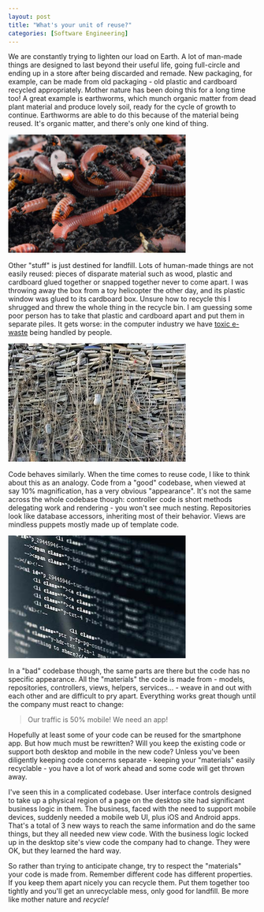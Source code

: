 ```yaml
---
layout: post
title: "What's your unit of reuse?"
categories: [Software Engineering]
---
```


We are constantly trying to lighten our load on Earth. A lot of man-made things are designed to last beyond their useful life, going full-circle and ending up in a store after being discarded and remade. New packaging, for example, can be made from old packaging - old plastic and cardboard recycled appropriately. Mother nature has been doing this for a long time too! A great example is earthworms, which munch organic matter from dead plant material and produce lovely soil, ready for the cycle of growth to continue. Earthworms are able to do this because of the material being reused. It's organic matter, and there's only one kind of thing.

![Earthworms making soil](/images/earthworms.jpg)

Other "stuff" is just destined for landfill. Lots of human-made things are not easily reused: pieces of disparate material such as wood, plastic and cardboard glued together or snapped together never to come apart. I was throwing away the box from a toy helicopter the other day, and its plastic window was glued to its cardboard box. Unsure how to recycle this I shrugged and threw the whole thing in the recycle bin. I am guessing some poor person has to take that plastic and cardboard apart and put them in separate piles. It gets worse: in the computer industry we have [toxic e-waste](http://www.cbsnews.com/news/following-the-trail-of-toxic-e-waste/) being handled by people.

![E-waste; humans are still learning](/images/e-waste.jpg)

Code behaves similarly. When the time comes to reuse code, I like to think about this as an analogy. Code from a "good" codebase, when viewed at say 10% magnification, has a very obvious "appearance". It's not the same across the whole codebase though: controller code is short methods delegating work and rendering - you won't see much nesting. Repositories look like database accessors, inheriting most of their behavior. Views are mindless puppets mostly made up of template code.

![Different types of code appear different when you zoom out](/images/code.jpg)

In a "bad" codebase though, the same parts are there but the code has no specific appearance. All the "materials" the code is made from - models, repositories, controllers, views, helpers, services... - weave in and out with each other and are difficult to pry apart. Everything works great though until the company must react to change:

> Our traffic is 50% mobile! We need an app!

Hopefully at least some of your code can be reused for the smartphone app. But how much must be rewritten? Will you keep the existing code or support both desktop and mobile in the new code? Unless you've been diligently keeping code concerns separate - keeping your "materials" easily recyclable - you have a lot of work ahead and some code will get thrown away.

I've seen this in a complicated codebase. User interface controls designed to take up a physical region of a page on the desktop site had significant business logic in them. The business, faced with the need to support mobile devices, suddenly needed a mobile web UI, plus iOS and Android apps. That's a total of 3 new ways to reach the same information and do the same things, but they all needed new view code. With the business logic locked up in the desktop site's view code the company had to change. They were OK, but they learned the hard way.

So rather than trying to anticipate change, try to respect the "materials" your code is made from. Remember different code has different properties. If you keep them apart nicely you can recycle them. Put them together too tightly and you'll get an unrecyclable mess, only good for landfill. Be more like mother nature and _recycle!_
